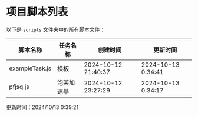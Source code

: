 
# 项目脚本列表

以下是 `scripts` 文件夹中的所有脚本文件：

| 脚本名称        | 任务名称        | 创建时间               | 更新时间               |
| --------------- | --------------- | ---------------------- | ---------------------- |
| exampleTask.js | 模板 | 2024-10-12 21:40:37 | 2024-10-13 0:34:41 |
| pfjsq.js | 泡芙加速器 | 2024-10-12 23:27:29 | 2024-10-13 0:34:17 |

更新时间：2024/10/13 0:39:21
